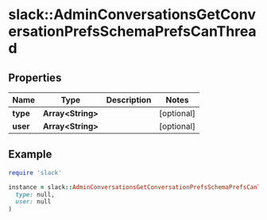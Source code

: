 # slack::AdminConversationsGetConversationPrefsSchemaPrefsCanThread

## Properties

| Name | Type | Description | Notes |
| ---- | ---- | ----------- | ----- |
| **type** | **Array&lt;String&gt;** |  | [optional] |
| **user** | **Array&lt;String&gt;** |  | [optional] |

## Example

```ruby
require 'slack'

instance = slack::AdminConversationsGetConversationPrefsSchemaPrefsCanThread.new(
  type: null,
  user: null
)
```

